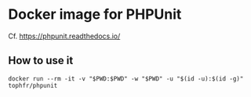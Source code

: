 # Docker image for PHPUnit

Cf. https://phpunit.readthedocs.io/

## How to use it

    docker run --rm -it -v "$PWD:$PWD" -w "$PWD" -u "$(id -u):$(id -g)" tophfr/phpunit
